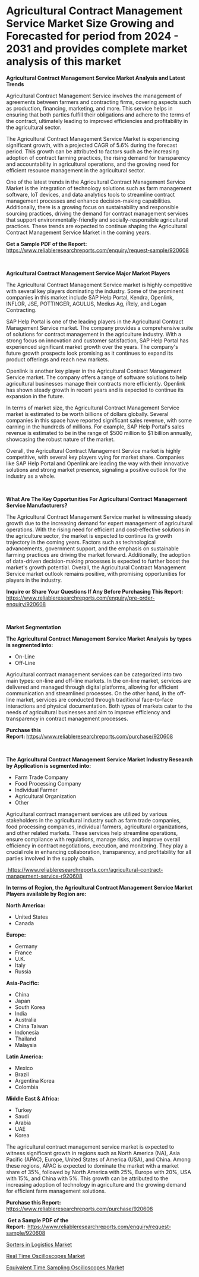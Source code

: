 <p><h1>Agricultural Contract Management Service Market Size Growing and Forecasted for period from 2024 - 2031 and provides complete market analysis of this market</h1></p><p><strong>Agricultural Contract Management Service Market Analysis and Latest Trends</strong></p>
<p><p>Agricultural Contract Management Service involves the management of agreements between farmers and contracting firms, covering aspects such as production, financing, marketing, and more. This service helps in ensuring that both parties fulfill their obligations and adhere to the terms of the contract, ultimately leading to improved efficiencies and profitability in the agricultural sector.</p><p>The Agricultural Contract Management Service Market is experiencing significant growth, with a projected CAGR of 5.6% during the forecast period. This growth can be attributed to factors such as the increasing adoption of contract farming practices, the rising demand for transparency and accountability in agricultural operations, and the growing need for efficient resource management in the agricultural sector.</p><p>One of the latest trends in the Agricultural Contract Management Service Market is the integration of technology solutions such as farm management software, IoT devices, and data analytics tools to streamline contract management processes and enhance decision-making capabilities. Additionally, there is a growing focus on sustainability and responsible sourcing practices, driving the demand for contract management services that support environmentally-friendly and socially-responsible agricultural practices. These trends are expected to continue shaping the Agricultural Contract Management Service Market in the coming years.</p></p>
<p><strong>Get a Sample PDF of the Report:&nbsp;</strong> <a href="https://www.reliableresearchreports.com/enquiry/request-sample/920608">https://www.reliableresearchreports.com/enquiry/request-sample/920608</a></p>
<p>&nbsp;</p>
<p><strong>Agricultural Contract Management Service Major Market Players</strong></p>
<p><p>The Agricultural Contract Management Service market is highly competitive with several key players dominating the industry. Some of the prominent companies in this market include SAP Help Portal, Kendra, Openlink, INFLOR, JSE, POTTINGER, AGULUS, Medius Ag, iRely, and Logan Contracting.</p><p>SAP Help Portal is one of the leading players in the Agricultural Contract Management Service market. The company provides a comprehensive suite of solutions for contract management in the agriculture industry. With a strong focus on innovation and customer satisfaction, SAP Help Portal has experienced significant market growth over the years. The company's future growth prospects look promising as it continues to expand its product offerings and reach new markets.</p><p>Openlink is another key player in the Agricultural Contract Management Service market. The company offers a range of software solutions to help agricultural businesses manage their contracts more efficiently. Openlink has shown steady growth in recent years and is expected to continue its expansion in the future.</p><p>In terms of market size, the Agricultural Contract Management Service market is estimated to be worth billions of dollars globally. Several companies in this space have reported significant sales revenue, with some earning in the hundreds of millions. For example, SAP Help Portal's sales revenue is estimated to be in the range of $500 million to $1 billion annually, showcasing the robust nature of the market.</p><p>Overall, the Agricultural Contract Management Service market is highly competitive, with several key players vying for market share. Companies like SAP Help Portal and Openlink are leading the way with their innovative solutions and strong market presence, signaling a positive outlook for the industry as a whole.</p></p>
<p>&nbsp;</p>
<p><strong>What Are The Key Opportunities For Agricultural Contract Management Service Manufacturers?</strong></p>
<p><p>The Agricultural Contract Management Service market is witnessing steady growth due to the increasing demand for expert management of agricultural operations. With the rising need for efficient and cost-effective solutions in the agriculture sector, the market is expected to continue its growth trajectory in the coming years. Factors such as technological advancements, government support, and the emphasis on sustainable farming practices are driving the market forward. Additionally, the adoption of data-driven decision-making processes is expected to further boost the market's growth potential. Overall, the Agricultural Contract Management Service market outlook remains positive, with promising opportunities for players in the industry.</p></p>
<p><strong>Inquire or Share Your Questions If Any Before Purchasing This Report:</strong> <a href="https://www.reliableresearchreports.com/enquiry/pre-order-enquiry/920608">https://www.reliableresearchreports.com/enquiry/pre-order-enquiry/920608</a></p>
<p>&nbsp;</p>
<p><strong>Market Segmentation</strong></p>
<p><strong>The Agricultural Contract Management Service Market Analysis by types is segmented into:</strong></p>
<p><ul><li>On-Line</li><li>Off-Line</li></ul></p>
<p><p>Agricultural contract management services can be categorized into two main types: on-line and off-line markets. In the on-line market, services are delivered and managed through digital platforms, allowing for efficient communication and streamlined processes. On the other hand, in the off-line market, services are conducted through traditional face-to-face interactions and physical documentation. Both types of markets cater to the needs of agricultural businesses and aim to improve efficiency and transparency in contract management processes.</p></p>
<p><strong>Purchase this Report:&nbsp;</strong><a href="https://www.reliableresearchreports.com/purchase/920608">https://www.reliableresearchreports.com/purchase/920608</a></p>
<p>&nbsp;</p>
<p><strong>The Agricultural Contract Management Service Market Industry Research by Application is segmented into:</strong></p>
<p><ul><li>Farm Trade Company</li><li>Food Processing Company</li><li>Individual Farmer</li><li>Agricultural Organization</li><li>Other</li></ul></p>
<p><p>Agricultural contract management services are utilized by various stakeholders in the agricultural industry such as farm trade companies, food processing companies, individual farmers, agricultural organizations, and other related markets. These services help streamline operations, ensure compliance with regulations, manage risks, and improve overall efficiency in contract negotiations, execution, and monitoring. They play a crucial role in enhancing collaboration, transparency, and profitability for all parties involved in the supply chain.</p></p>
<p><a href="https://www.reliableresearchreports.com/agricultural-contract-management-service-r920608">&nbsp;https://www.reliableresearchreports.com/agricultural-contract-management-service-r920608</a></p>
<p><strong>In terms of Region, the Agricultural Contract Management Service Market Players available by Region are:</strong></p>
<p>
    <p> <strong> North America: </strong>
        <ul>
            <li>United States</li>
            <li>Canada</li>
        </ul>
        </p> 
    <p> <strong> Europe: </strong>
        <ul>
            <li>Germany</li>
            <li>France</li>
            <li>U.K.</li>
            <li>Italy</li>
            <li>Russia</li>
        </ul>
        </p> 
    <p> <strong> Asia-Pacific: </strong>
        <ul>
            <li>China</li>
            <li>Japan</li>
            <li>South Korea</li>
            <li>India</li>
            <li>Australia</li>
            <li>China Taiwan</li>
            <li>Indonesia</li>
            <li>Thailand</li>
            <li>Malaysia</li>
        </ul>
        </p> 
    <p> <strong> Latin America: </strong>
        <ul>
            <li>Mexico</li>
            <li>Brazil</li>
            <li>Argentina Korea</li>
            <li>Colombia</li>
        </ul>
        </p> 
    <p> <strong> Middle East & Africa: </strong>
        <ul>
            <li>Turkey</li>
            <li>Saudi</li>
            <li>Arabia</li>
            <li>UAE</li>
            <li>Korea</li>
        </ul>
    </p>
    </p>
<p><p>The agricultural contract management service market is expected to witness significant growth in regions such as North America (NA), Asia Pacific (APAC), Europe, United States of America (USA), and China. Among these regions, APAC is expected to dominate the market with a market share of 35%, followed by North America with 25%, Europe with 20%, USA with 15%, and China with 5%. This growth can be attributed to the increasing adoption of technology in agriculture and the growing demand for efficient farm management solutions.</p></p>
<p><strong>Purchase this Report: </strong><a href="https://www.reliableresearchreports.com/purchase/920608">https://www.reliableresearchreports.com/purchase/920608</a></p>
<p>&nbsp;<strong>Get a Sample PDF of the Report:&nbsp;&nbsp;</strong><a href="https://www.reliableresearchreports.com/enquiry/request-sample/920608">https://www.reliableresearchreports.com/enquiry/request-sample/920608</a></p>
<p><strong></strong></p>
<p><p><a href="https://www.linkedin.com/pulse/decoding-sorters-logistics-market-metrics-share-trends-growth-1votf">Sorters in Logistics Market</a></p><p><a href="https://www.linkedin.com/pulse/real-time-oscilloscopes-market-research-report-its-history-forecast-ilqse?trackingId=0KduNuXvLicPsZDEKqt3YA%3D%3D">Real Time Oscilloscopes Market</a></p><p><a href="https://www.linkedin.com/pulse/equivalent-time-sampling-oscilloscopesnbspmarket-focuses-market-odche">Equivalent Time Sampling Oscilloscopes Market</a></p></p>
